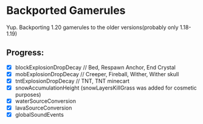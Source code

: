 # Backported Gamerules

Yup. Backporting 1.20 gamerules to the older versions(probably only 1.18-1.19)

## Progress:
- [x] blockExplosionDropDecay // Bed, Respawn Anchor, End Crystal
- [x] mobExplosionDropDecay // Creeper, Fireball, Wither, Wither skull
- [x] tntExplosionDropDecay // TNT, TNT minecart
- [x] snowAccumulationHeight (snowLayersKillGrass was added for cosmetic purposes)
- [x] waterSourceConversion
- [x] lavaSourceConversion
- [x] globalSoundEvents
